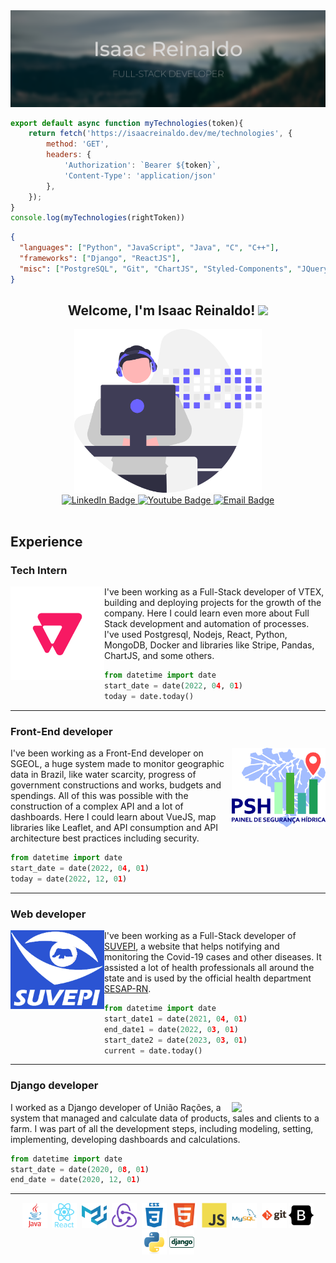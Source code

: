 <div id="header" align="center">
  <img src="https://github.com/isaacrpl7/isaacrpl7/raw/main/images/banner.png" width=""></img>
</div>

```javascript
export default async function myTechnologies(token){
    return fetch('https://isaacreinaldo.dev/me/technologies', {
        method: 'GET',
        headers: {
            'Authorization': `Bearer ${token}`,
            'Content-Type': 'application/json'
        },
    });
}
console.log(myTechnologies(rightToken))
```
```json
{
  "languages": ["Python", "JavaScript", "Java", "C", "C++"],
  "frameworks": ["Django", "ReactJS"],
  "misc": ["PostgreSQL", "Git", "ChartJS", "Styled-Components", "JQuery", "Bootstrap", "CSS", "HTML"]
}
```
<div align="center">
  <div id="badges">
    <h2>
      Welcome, I'm Isaac Reinaldo!
      <img src="https://media.giphy.com/media/hvRJCLFzcasrR4ia7z/giphy.gif" width="30px"/>
    </h2>
    <div align="center">
      <img src="./images/dev.svg" width="300">
    </div>
    <a href="https://www.linkedin.com/in/isaac-reinaldo/">
        <img src="https://img.shields.io/badge/LinkedIn-blue?style=for-the-badge&logo=linkedin&logoColor=white" alt="LinkedIn Badge"/>
      </a>
      <a href="https://www.instagram.com/isaacrpl7/">
        <img src="https://img.shields.io/badge/Instagram-red?style=for-the-badge&logo=instagram&logoColor=white" alt="Youtube Badge"/>
      </a>
      <a href="mailto: isaacrpl7@hotmail.com">
        <img src="https://img.shields.io/badge/Email-orange?style=for-the-badge&logo=gmail&logoColor=white" alt="Email Badge"/>
      </a>
    </div>
    <img src="https://komarev.com/ghpvc/?username=isaacrpl7&style=flat-square&color=blue" alt=""/>
  </div>
</div>



## Experience
### Tech Intern
<img src="./images/vtex-logo.png" align="left" width="150px">

I've been working as a Full-Stack developer of VTEX, building and deploying projects for the growth of the company. Here I could learn even more about Full Stack development and automation of processes. I've used Postgresql, Nodejs, React, Python, MongoDB, Docker and libraries like Stripe, Pandas, ChartJS, and some others.

```python
from datetime import date
start_date = date(2022, 04, 01)
today = date.today()
```

---

### Front-End developer
<img src="./images/psh-logo.png" align="right" width="150px">

I've been working as a Front-End developer on SGEOL, a huge system made to monitor geographic data in Brazil, like water scarcity, progress of government constructions and works, budgets and spendings. All of this was possible with the construction of a complex API and a lot of dashboards. Here I could learn about VueJS, map libraries like Leaflet, and API consumption and API architecture best practices including security.

```python
from datetime import date
start_date = date(2022, 04, 01)
today = date(2022, 12, 01)
```

---

### Web developer
<img src="./images/suvepi-logo.png" align="left" width="150px">

I've been working as a Full-Stack developer of [SUVEPI](https://suvige.imd.ufrn.br), a website that helps notifying and monitoring the Covid-19 cases and other diseases. It assisted a lot of health professionals all around the state and is used by the official health department [SESAP-RN](http://www.saude.rn.gov.br).

```python
from datetime import date
start_date1 = date(2021, 04, 01)
end_date1 = date(2022, 03, 01)
start_date2 = date(2023, 03, 01)
current = date.today()
```

---

### Django developer
<img src="https://cdn.worldvectorlogo.com/logos/django.svg" align="right" width="150px">

I worked as a Django developer of União Rações, a system that managed and calculate data of products, sales and clients to a farm. I was part of all the development steps, including modeling, setting, implementing, developing dashboards and calculations.

```python
from datetime import date
start_date = date(2020, 08, 01)
end_date = date(2020, 12, 01)
```

---

<div align="center">
  <img src="https://github.com/devicons/devicon/blob/master/icons/java/java-original-wordmark.svg" title="Java" alt="Java" width="40" height="40"/>&nbsp;
  <img src="https://github.com/devicons/devicon/blob/master/icons/react/react-original-wordmark.svg" title="React" alt="React" width="40" height="40"/>&nbsp;
  <img src="https://github.com/devicons/devicon/blob/master/icons/materialui/materialui-original.svg" title="Material UI" alt="Material UI" width="40" height="40"/>&nbsp;
  <img src="https://github.com/devicons/devicon/blob/master/icons/redux/redux-original.svg" title="Redux" alt="Redux " width="40" height="40"/>&nbsp;
  <img src="https://github.com/devicons/devicon/blob/master/icons/css3/css3-plain-wordmark.svg"  title="CSS3" alt="CSS" width="40" height="40"/>&nbsp;
  <img src="https://github.com/devicons/devicon/blob/master/icons/html5/html5-original.svg" title="HTML5" alt="HTML" width="40" height="40"/>&nbsp;
  <img src="https://github.com/devicons/devicon/blob/master/icons/javascript/javascript-original.svg" title="JavaScript" alt="JavaScript" width="40" height="40"/>&nbsp;
  <img src="https://github.com/devicons/devicon/blob/master/icons/mysql/mysql-original-wordmark.svg" title="MySQL"  alt="MySQL" width="40" height="40"/>&nbsp;
  <img src="https://github.com/devicons/devicon/blob/master/icons/git/git-original-wordmark.svg" title="Git" **alt="Git" width="40" height="40"/>
  <img title="Bootstrap" alt="Bootstrap" height="40" width="40" src="https://raw.githubusercontent.com/devicons/devicon/2809b567852a4648062a2d3e7c1c531367458c0b/icons/bootstrap/bootstrap-plain.svg">
  <img alt="python" title="python" height="40" width="40" src="https://raw.githubusercontent.com/devicons/devicon/master/icons/python/python-original.svg">
  <img alt="django" title="django" height="40" width="40" src="https://raw.githubusercontent.com/devicons/devicon/master/icons/django/django-line.svg">
  
</div>
<!--
**isaacrpl7/isaacrpl7** is a ✨ _special_ ✨ repository because its `README.md` (this file) appears on your GitHub profile.

Here are some ideas to get you started:

- 🔭 I’m currently working on ...
- 🌱 I’m currently learning ...
- 👯 I’m looking to collaborate on ...
- 🤔 I’m looking for help with ...
- 💬 Ask me about ...
- 📫 How to reach me: ...
- 😄 Pronouns: ...
- ⚡ Fun fact: ...
-->
